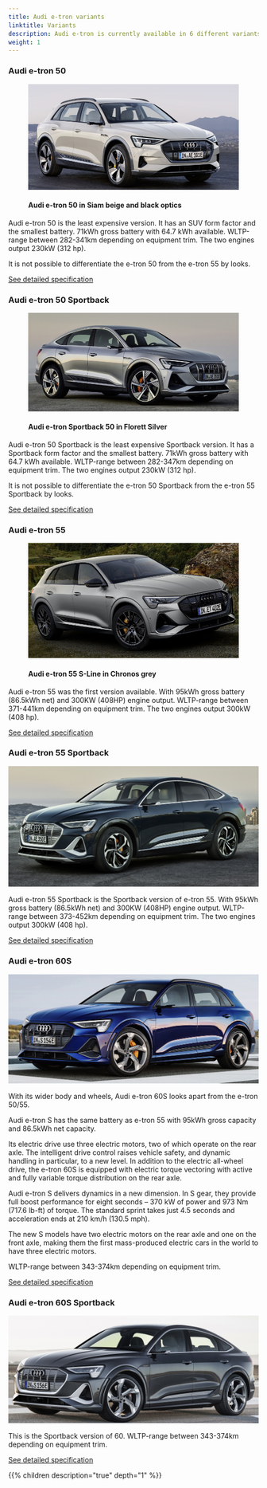 ```yaml
---
title: Audi e-tron variants
linktitle: Variants
description: Audi e-tron is currently available in 6 different variants. Here you find which are available.
weight: 1
---
```

<!-- markdownlint-disable MD033 -->
### Audi e-tron 50

<figure>
    <a href="audi-e-tron-50.jpg">
        <img src="audi-e-tron-50s.jpg" alt="Audi e-tron 50 in Siam beige and black optics" title="Audi e-tron 50 in Siam beige and black optics">
    </a>
    <figcaption><h4>Audi e-tron 50 in Siam beige and black optics</h4></figcaption>
</figure>

Audi e-tron 50 is the least expensive version. It has an SUV form factor and the smallest battery.
71kWh gross battery with 64.7 kWh available. WLTP-range between 282-341km depending on equipment trim. The two engines output 230kW (312 hp).

It is not possible to differentiate the e-tron 50 from the e-tron 55 by looks.

[See detailed specification](/models/e-tron/specifications/#audi-e-tron-50)

### Audi e-tron 50 Sportback

<figure>
    <a href="audi-e-tron-50-sportback.jpg">
        <img src="audi-e-tron-50-sportbacks.jpg" alt="Audi e-tron Sportback 50 in Florett Silver" title="Audi e-tron Sportback 50 in Florett Silver">
    </a>
    <figcaption><h4>Audi e-tron Sportback 50 in Florett Silver</h4></figcaption>
</figure>


Audi e-tron 50 Sportback is the least expensive Sportback version. It has a Sportback form factor and the smallest battery.
71kWh gross battery with 64.7 kWh available. WLTP-range between 282-347km depending on equipment trim. The two engines output 230kW (312 hp).

It is not possible to differentiate the e-tron 50 Sportback from the e-tron 55 Sportback by looks.

[See detailed specification](/models/e-tron/specifications/#audi-e-tron-50-sportback)

### Audi e-tron 55

<figure>
    <a href="audi-e-tron-55.jpg">
        <img src="audi-e-tron-55s.jpg" alt="Audi e-tron 55 S-Line in Chronos grey" title="Audi e-tron 55 S-Line in Chronos grey">
    </a>
    <figcaption><h4>Audi e-tron 55 S-Line in Chronos grey</h4></figcaption>
</figure>


Audi e-tron 55 was the first version available. With 95kWh gross battery (86.5kWh net) and 300KW (408HP) engine output.
WLTP-range between 371-441km depending on equipment trim. The two engines output 300kW (408 hp).

[See detailed specification](/models/e-tron/specifications/#audi-e-tron-55)

### Audi e-tron 55 Sportback

![Audi e-tron 55](audi-e-tron-55-sportback.jpg "Audi e-tron 55 Sportback S-Line in Plasma blue")

Audi e-tron 55 Sportback is the Sportback version of e-tron 55. With 95kWh gross battery (86.5kWh net) and 300KW (408HP) engine output.
WLTP-range between 373-452km depending on equipment trim. The two engines output 300kW (408 hp).

[See detailed specification](/models/e-tron/specifications/#audi-e-tron-55-sportback)

### Audi e-tron 60S

![Audi e-tron 60S](audi-e-tron-s.jpg "Audi e-tron 60S")

With its wider body and wheels, Audi e-tron 60S looks apart from the e-tron 50/55.

Audi e-tron S has the same battery as e-tron 55 with 95kWh gross capacity and 86.5kWh net capacity.

Its electric drive use three electric motors, two of which operate on the rear axle. The intelligent drive control raises vehicle safety, and dynamic handling in particular, to a new level.
 In addition to the electric all-wheel drive, the e-tron 60S is equipped with electric torque vectoring with active and fully variable torque distribution on the rear axle.

Audi e-tron S delivers dynamics in a new dimension. In S gear, they provide full boost performance for eight seconds – 370 kW of power and 973 Nm (717.6 lb-ft) of torque.
The standard sprint takes just 4.5 seconds and acceleration ends at 210 km/h (130.5 mph).

The new S models have two electric motors on the rear axle and one on the front axle, making them the first mass-produced electric cars in the world to have three electric motors.

WLTP-range between 343-374km depending on equipment trim.

[See detailed specification](/models/e-tron/specifications/#audi-e-tron-60s)

### Audi e-tron 60S Sportback

![Audi e-tron 60S Sportback](audi-e-tron-s-sportback.jpg "Audi e-tron 60S Sportback")

This is the Sportback version of 60. WLTP-range between 343-374km depending on equipment trim.

[See detailed specification](/models/e-tron/specifications/#audi-e-tron-60s-sportback)

{{% children description="true" depth="1" %}}

